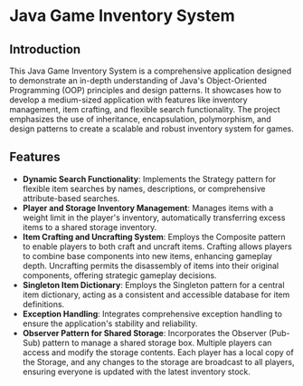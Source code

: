 # Java Game Inventory System

## Introduction

This Java Game Inventory System is a comprehensive application designed to demonstrate an in-depth understanding of Java's Object-Oriented Programming (OOP) principles and design patterns. It showcases how to develop a medium-sized application with features like inventory management, item crafting, and flexible search functionality. The project emphasizes the use of inheritance, encapsulation, polymorphism, and design patterns to create a scalable and robust inventory system for games.


## Features

- **Dynamic Search Functionality**: Implements the Strategy pattern for flexible item searches by names, descriptions, or comprehensive attribute-based searches.
- **Player and Storage Inventory Management**: Manages items with a weight limit in the player's inventory, automatically transferring excess items to a shared storage inventory.
- **Item Crafting and Uncrafting System**: Employs the Composite pattern to enable players to both craft and uncraft items. Crafting allows players to combine base components into new items, enhancing gameplay depth. Uncrafting permits the disassembly of items into their original components, offering strategic gameplay decisions.
- **Singleton Item Dictionary**: Employs the Singleton pattern for a central item dictionary, acting as a consistent and accessible database for item definitions.
- **Exception Handling**: Integrates comprehensive exception handling to ensure the application's stability and reliability.
- **Observer Pattern for Shared Storage**: Incorporates the Observer (Pub-Sub) pattern to manage a shared storage box. Multiple players can access and modify the storage contents. Each player has a local copy of the Storage, and any changes to the storage are broadcast to all players, ensuring everyone is updated with the latest inventory stock.

